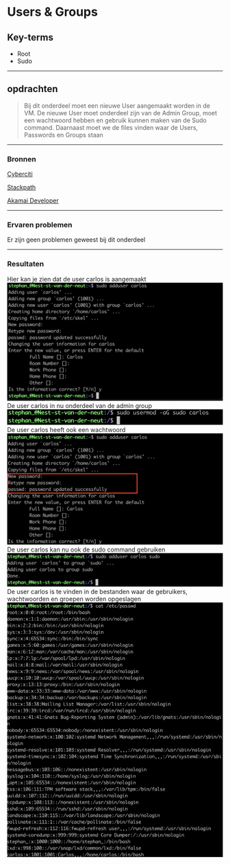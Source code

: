 # Users & Groups

## Key-terms
- Root
- Sudo
___

## opdrachten
>Bij dit onderdeel moet een nieuwe User aangemaakt worden in de VM. De nieuwe User moet onderdeel zijn van de Admin Group, moet een wachtwoord hebben en gebruik kunnen maken van de Sudo command.
>Daarnaast moet we de files vinden waar de Users, Passwords en Groups staan
___
### Bronnen

[Cyberciti](https://www.cyberciti.biz/faq/how-to-create-a-sudo-user-on-ubuntu-linux-server/)

[Stackpath](https://support.stackpath.com/hc/en-us/articles/360025308732-Add-Users-to-a-Virtual-Machine)

[Akamai Developer](https://www.youtube.com/watch?v=b-9j2jiCOEA)

---

### Ervaren problemen
Er zijn geen problemen geweest bij dit onderdeel

---

### Resultaten

Hier kan je zien dat de user carlos is aangemaakt
   ![Afbeelding1](/01_Linux_1/CreateNewUserVM.png)
De user carlos in nu onderdeel van de admin group
  ![afbeelding1.1](/01_Linux_1/UserpartAdminGroup.png)
De user carlos heeft ook een wachtwoord
![afbeelding1.2](/01_Linux_1/NewUserPassword.png)
De user carlos kan nu ook de sudo command gebruiken
  ![afbeelding1.3](/01_Linux_1/NewUserUseSudo.png)
De user carlos is te vinden in de bestanden waar de gebruikers, wachtwoorden en groepen worden opgeslagen
   ![afbeelding2](LocationFilesUserData.png)






